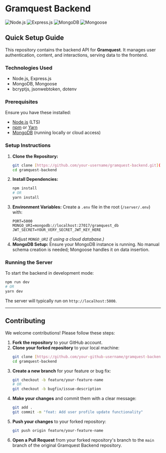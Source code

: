 # Gramquest Backend

![Node.js](https://img.shields.io/badge/Node.js-339933?style=for-the-badge&logo=nodedotjs&logoColor=white)
![Express.js](https://img.shields.io/badge/Express.js-000000?style=for-the-badge&logo=express&logoColor=white)
![MongoDB](https://img.shields.io/badge/MongoDB-47A248?style=for-the-badge&logo=mongodb&logoColor=white)
![Mongoose](https://img.shields.io/badge/Mongoose-800000?style=for-the-badge&logo=mongoose&logoColor=white)

## Quick Setup Guide

This repository contains the backend API for **Gramquest**. It manages user authentication, content, and interactions, serving data to the frontend.

### Technologies Used

* Node.js, Express.js
* MongoDB, Mongoose
* bcryptjs, jsonwebtoken, dotenv

### Prerequisites

Ensure you have these installed:

* [Node.js](https://nodejs.org/) (LTS)
* [npm](https://www.npmjs.com/) or [Yarn](https://yarnpkg.com/)
* [MongoDB](https://www.mongodb.com/try/download/community) (running locally or cloud access)

### Setup Instructions

1.  **Clone the Repository:**
    ```bash
    git clone [https://github.com/your-username/gramquest-backend.git](https://github.com/your-username/gramquest-backend.git)
    cd gramquest-backend
    ```
2.  **Install Dependencies:**
    ```bash
    npm install
    # OR
    yarn install
    ```
3.  **Environment Variables:**
    Create a `.env` file in the root (`/server/.env`) with:
    ```
    PORT=5000
    MONGO_URI=mongodb://localhost:27017/gramquest_db
    JWT_SECRET=YOUR_VERY_SECRET_JWT_KEY_HERE
    ```
    *(Adjust `MONGO_URI` if using a cloud database.)*
4.  **MongoDB Setup:**
    Ensure your MongoDB instance is running. No manual schema creation is needed; Mongoose handles it on data insertion.

### Running the Server

To start the backend in development mode:

```bash
npm run dev
# OR
yarn dev
````

The server will typically run on `http://localhost:5000`.

-----

## Contributing

We welcome contributions\! Please follow these steps:

1.  **Fork the repository** to your GitHub account.
2.  **Clone your forked repository** to your local machine:
    ```bash
    git clone [https://github.com/your-github-username/gramquest-backend.git](https://github.com/your-github-username/gramquest-backend.git)
    cd gramquest-backend
    ```
3.  **Create a new branch** for your feature or bug fix:
    ```bash
    git checkout -b feature/your-feature-name 
    # OR
    git checkout -b bugfix/issue-description
    ```
4.  **Make your changes** and commit them with a clear message:
    ```bash
    git add .
    git commit -m "feat: Add user profile update functionality"
    ```
5.  **Push your changes** to your forked repository:
    ```bash
    git push origin feature/your-feature-name
    ```
6.  **Open a Pull Request** from your forked repository's branch to the `main` branch of the original Gramquest Backend repository.

